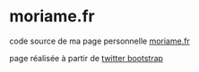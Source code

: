 # moriame.fr

code source de ma page personnelle [moriame.fr](http://moriame.fr)<br />

page réalisée à partir de [twitter bootstrap](http://getbootstrap.com)